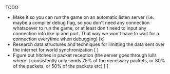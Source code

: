 TODO

- Make it so you can run the game on an automatic listen server (i.e. maybe a compiler debug flag, so you don't need any connection whatsoever to run the game, or at least don't need to input any connection info like ip and port. That way we won't have to wait for a connection everytime when debugging) [x]
- Research data structures and techniques for limitting the data sent over the internet for world synchronization [ ]
- Figure out hitches in packet reception (the server goes through lulls where it consistently only sends 75% of the necessary packets, or 80% of the packets, or 50% of the packets etc) [ ]

